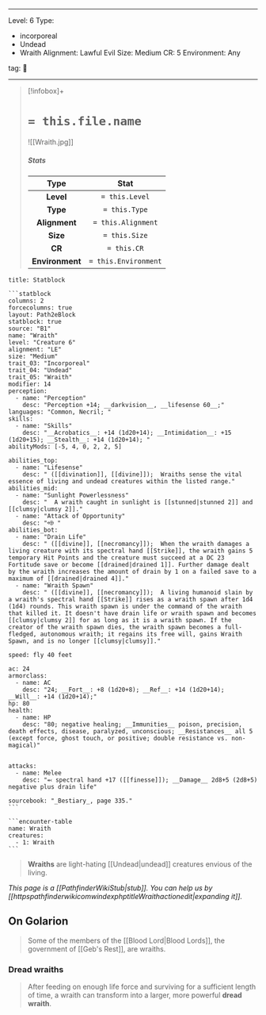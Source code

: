 
---


Level: 6
Type:
- incorporeal
- Undead
- Wraith
Alignment: Lawful Evil
Size: Medium
CR: 5
Environment: Any


tag: 👹

---

> [!infobox]+
> #  `= this.file.name`
> ![[Wraith.jpg]]
> ##### Stats
> Type | Stat |
> :---:|:---:|
> **Level** | `= this.Level` |
> **Type** | `= this.Type` |
> **Alignment** | `= this.Alignment` |
> **Size** | `= this.Size` |
> **CR** | `= this.CR` |
> **Environment** | `= this.Environment` |




````ad-info
title: Statblock

```statblock
columns: 2
forcecolumns: true
layout: Path2eBlock
statblock: true
source: "B1"
name: "Wraith"
level: "Creature 6"
alignment: "LE"
size: "Medium"
trait_03: "Incorporeal"
trait_04: "Undead"
trait_05: "Wraith"
modifier: 14
perception:
  - name: "Perception"
    desc: "Perception +14; __darkvision__, __lifesense 60__;"
languages: "Common, Necril; "
skills:
  - name: "Skills"
    desc: "__Acrobatics__: +14 (1d20+14); __Intimidation__: +15 (1d20+15); __Stealth__: +14 (1d20+14); "
abilityMods: [-5, 4, 0, 2, 2, 5]

abilities_top:
  - name: "Lifesense"
    desc: " ([[divination]], [[divine]]);  Wraiths sense the vital essence of living and undead creatures within the listed range."
abilities_mid:
  - name: "Sunlight Powerlessness"
    desc: "  A wraith caught in sunlight is [[stunned|stunned 2]] and [[clumsy|clumsy 2]]."
  - name: "Attack of Opportunity"
    desc: "⬲ "
abilities_bot:
  - name: "Drain Life"
    desc: " ([[divine]], [[necromancy]]);  When the wraith damages a living creature with its spectral hand [[Strike]], the wraith gains 5 temporary Hit Points and the creature must succeed at a DC 23 Fortitude save or become [[drained|drained 1]]. Further damage dealt by the wraith increases the amount of drain by 1 on a failed save to a maximum of [[drained|drained 4]]."
  - name: "Wraith Spawn"
    desc: " ([[divine]], [[necromancy]]);  A living humanoid slain by a wraith's spectral hand [[Strike]] rises as a wraith spawn after 1d4 (1d4) rounds. This wraith spawn is under the command of the wraith that killed it. It doesn't have drain life or wraith spawn and becomes [[clumsy|clumsy 2]] for as long as it is a wraith spawn. If the creator of the wraith spawn dies, the wraith spawn becomes a full-fledged, autonomous wraith; it regains its free will, gains Wraith Spawn, and is no longer [[clumsy|clumsy]]."

speed: fly 40 feet

ac: 24
armorclass:
  - name: AC
    desc: "24; __Fort__: +8 (1d20+8); __Ref__: +14 (1d20+14); __Will__: +14 (1d20+14);"
hp: 80
health:
  - name: HP
    desc: "80; negative healing; __Immunities__ poison, precision, death effects, disease, paralyzed, unconscious; __Resistances__ all 5 (except force, ghost touch, or positive; double resistance vs. non-magical)"


attacks:
  - name: Melee
    desc: "⬻ spectral hand +17 ([[finesse]]); __Damage__ 2d8+5 (2d8+5) negative plus drain life"

sourcebook: "_Bestiary_, page 335."
```

```encounter-table
name: Wraith
creatures:
  - 1: Wraith
```

````



> **Wraiths** are light-hating [[Undead|undead]] creatures envious of the living.



*This page is a [[PathfinderWikiStub|stub]]. You can help us by [[httpspathfinderwikicomwindexphptitleWraithactionedit|expanding it]].*


## On Golarion

> Some of the members of the [[Blood Lord|Blood Lords]], the government of [[Geb's Rest]], are wraiths.


### Dread wraiths

> After feeding on enough life force and surviving for a sufficient length of time, a wraith can transform into a larger, more powerful **dread wraith**.










